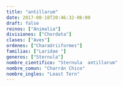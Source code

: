 ```yaml
---
title: "antillarum"
date: 2017-08-18T20:46:32-06:00
draft: false
reinos: ["Animalia"]
divisiones: ["Chordata"]
clases: ["Aves"]
ordenes: ["Charadriiformes"]
familias: ["Laridae "]
generos: ["Sternula"]
nombre_cientifico: "Sternula  antillarum"
nombre_comun: "Charrán Chico"
nombre_ingles: "Least Tern"
---
```

